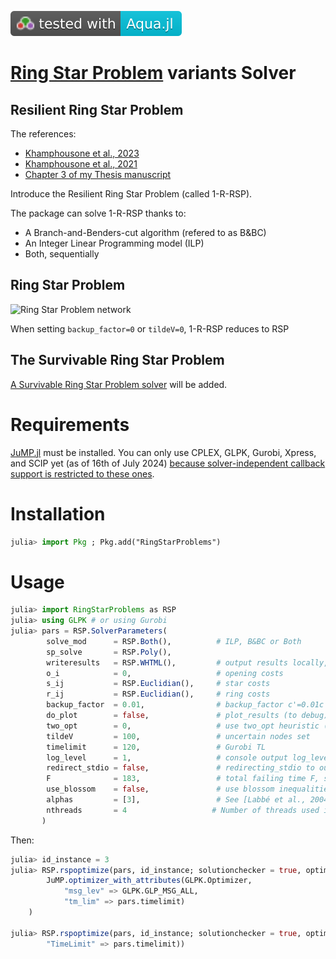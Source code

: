[![Aqua QA](https://raw.githubusercontent.com/JuliaTesting/Aqua.jl/master/badge.svg)](https://github.com/JuliaTesting/Aqua.jl)

# [Ring Star Problem](https://en.wikipedia.org/wiki/Ring_star_problem) variants Solver

## Resilient Ring Star Problem
The references:
 - [Khamphousone et al., 2023](https://hal.science/hal-04286851) 
 - [Khamphousone et al., 2021](https://hal.science/hal-03211922/)
 - [Chapter 3 of my Thesis manuscript](https://theses.hal.science/tel-04319443)

Introduce the Resilient Ring Star Problem (called 1-R-RSP).

The package can solve 1-R-RSP thanks to:
 - A Branch-and-Benders-cut algorithm (refered to as B&BC)
 - An Integer Linear Programming model (ILP)
 - Both, sequentially

## Ring Star Problem

![Ring Star Problem network](https://upload.wikimedia.org/wikipedia/commons/thumb/9/9f/Ring_Star_Problem_solution.svg/360px-Ring_Star_Problem_solution.svg.png?20240712195658)

When setting `backup_factor=0` or `tildeV=0`, 1-R-RSP reduces to RSP

## The Survivable Ring Star Problem

[A Survivable Ring Star Problem solver](https://doi.org/10.1002/net.22193) will be added.

# Requirements

[JuMP.jl](https://github.com/jump-dev/JuMP.jl) must be installed. You can only use CPLEX, GLPK, Gurobi, Xpress, and SCIP yet (as of 16th of July 2024) [because solver-independent callback support is restricted to these ones](https://jump.dev/JuMP.jl/stable/manual/callbacks/#Available-solvers).

# Installation
```julia
julia> import Pkg ; Pkg.add("RingStarProblems")
```

# Usage
```julia
julia> import RingStarProblems as RSP
julia> using GLPK # or using Gurobi
julia> pars = RSP.SolverParameters(
        solve_mod      = RSP.Both(),          # ILP, B&BC or Both
        sp_solve       = RSP.Poly(),
        writeresults   = RSP.WHTML(),         # output results locally, html or no output ""
        o_i            = 0,                   # opening costs
        s_ij           = RSP.Euclidian(),     # star costs
        r_ij           = RSP.Euclidian(),     # ring costs
        backup_factor  = 0.01,                # backup_factor c'=0.01c and d'=0.01c
        do_plot        = false,               # plot_results (to debug)
        two_opt        = 0,                   # use two_opt heuristic (not functional yet)
        tildeV         = 100,                 # uncertain nodes set
        timelimit      = 120,                 # Gurobi TL
        log_level      = 1,                   # console output log_level
        redirect_stdio = false,               # redirecting_stdio to output file
        F              = 183,                 # total failing time F, see PhD manuscript
        use_blossom    = false,               # use blossom inequalities (not functional yet)
        alphas         = [3],                 # See [Labbé et al., 2004](ttps://doi.org/10.1002/net.10114)
        nthreads       = 4                   # Number of threads used in GUROBI, set 0 for maximum number of available threads
       )
```
Then:
```julia
julia> id_instance = 3
julia> RSP.rspoptimize(pars, id_instance; solutionchecker = true, optimizer =
		JuMP.optimizer_with_attributes(GLPK.Optimizer,
			"msg_lev" => GLPK.GLP_MSG_ALL,
			"tm_lim" => pars.timelimit)
	)

julia> RSP.rspoptimize(pars, id_instance; solutionchecker = true, optimizer = JuMP.optimizer_with_attributes(Gurobi.Optimizer,
		"TimeLimit" => pars.timelimit))
```
